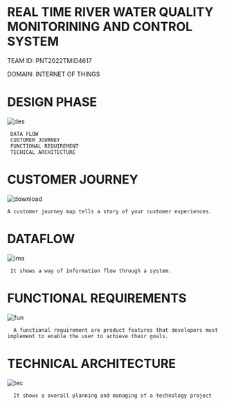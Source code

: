 # REAL TIME RIVER WATER QUALITY MONITORINING AND CONTROL SYSTEM
TEAM ID: PNT2022TMID4617

DOMAIN: INTERNET OF THINGS

 





 # DESIGN PHASE

![des](https://user-images.githubusercontent.com/113347192/201022565-a87e01bf-f1df-479b-b023-1765e5b2c706.jpg) 

     DATA FLOW
     CUSTOMER JOURNEY 
     FUNCTIONAL REQUIREMENT
     TECHICAL ARCHITECTURE


# CUSTOMER JOURNEY 
   ![download](https://user-images.githubusercontent.com/113347192/201008300-b7e9f16a-d1c6-4305-9068-5e982dc34f0f.jpg)

    A customer journey map tells a story of your customer experiences. 
 # DATAFLOW
 
  ![ima](https://user-images.githubusercontent.com/113347192/201018562-2afee429-b3fe-4984-a158-0269b0ea427a.jpg)
  
     It shows a way of information flow through a system.
     
 # FUNCTIONAL REQUIREMENTS
 ![fun](https://user-images.githubusercontent.com/113347192/201019926-bb44d1c6-404b-48f6-a1fc-bb88bc82c7ee.png)
 
      A functional requirement are product features that developers must implement to enable the user to achieve their goals.
 
 
  
# TECHNICAL ARCHITECTURE

![tec](https://user-images.githubusercontent.com/113347192/201022533-3650d6bd-5127-4c3a-8346-eb6e2800dbe7.jpg)

      It shows a overall planning and managing of a technology project
